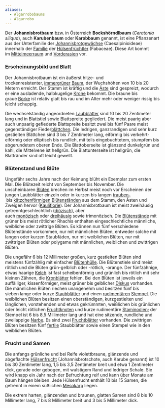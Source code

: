 ```yaml
---
aliases:
  - Algarrobobaums
  - Algarrobo
---
```

Der **Johannisbrotbaum** bzw. in Österreich **Bockshörndlbaum** (_Ceratonia siliqua_), auch **Karubenbaum** oder **Karobbaum** genannt, ist eine Pflanzenart aus der Unterfamilie der [Johannisbrotgewächse](https://de.wikipedia.org/wiki/Johannisbrotgew%C3%A4chse "Johannisbrotgewächse") (Caesalpinioideae) innerhalb der [Familie](https://de.wikipedia.org/wiki/Familie_(Biologie) "Familie (Biologie)") der [Hülsenfrüchtler](https://de.wikipedia.org/wiki/H%C3%BClsenfr%C3%BCchtler "Hülsenfrüchtler") (Fabaceae). Diese Art kommt im [Mittelmeerraum](https://de.wikipedia.org/wiki/Mittelmeer "Mittelmeer") und [Vorderasien](https://de.wikipedia.org/wiki/Vorderasien "Vorderasien") vor.


### Erscheinungsbild und Blatt

Der Johannisbrotbaum ist ein äußerst hitze- und trockenresistenter, [immergrüner](https://de.wikipedia.org/wiki/Immergr%C3%BCne_Pflanze "Immergrüne Pflanze") [Baum](https://de.wikipedia.org/wiki/Baum "Baum"), der Wuchshöhen von 10 bis 20 Metern erreicht. Der Stamm ist kräftig und die [Äste](https://de.wikipedia.org/wiki/Ast "Ast") sind gespreizt, wodurch er eine ausladende, halbkugelige [Krone](https://de.wikipedia.org/wiki/Baumkrone "Baumkrone") bekommt. Die braune bis graue [Borke](https://de.wikipedia.org/wiki/Borke "Borke") ist relativ glatt bis rau und im Alter mehr oder weniger rissig bis leicht schuppig.

Die wechselständig angeordneten [Laubblätter](https://de.wikipedia.org/wiki/Blatt_(Pflanze) "Blatt (Pflanze)") sind 10 bis 20 Zentimeter lang und in Blattstiel sowie Blattspreite gegliedert. Die meist paarig aber auch unpaarig gefiederte Blattspreite besitzt zwei bis fünf Paare meist gegenständiger Fieder[blättchen](https://de.wikipedia.org/wiki/Bl%C3%A4ttchen "Blättchen"). Die ledrigen, ganzrandigen und sehr kurz gestielten Blättchen sind 3 bis 7 Zentimeter lang, eiförmig bis verkehrt-eiförmig oder elliptisch bis rundlich, mit teils eingebuchtetem, stumpfem bis abgerundetem oberen Ende. Die Blattoberseite ist glänzend dunkelgrün und kahl, die Mittelvene ist hellgrün. Die Blattunterseite ist hellgrün, die Blattränder sind oft leicht gewellt.

### Blütenstand und Blüte

Ungefähr sechs Jahre nach der Keimung blüht ein Exemplar zum ersten Mal. Die Blütezeit reicht von September bis November. Die unscheinbaren [Blüten](https://de.wikipedia.org/wiki/Bl%C3%BCte "Blüte") brechen im Herbst meist noch vor Erscheinen der jungen Laubblätter einzeln oder in kurzen bis langen [trauben-](https://de.wikipedia.org/wiki/Traube "Traube") bis [kätzchenförmigen](https://de.wikipedia.org/wiki/K%C3%A4tzchen "Kätzchen") [Blütenständen](https://de.wikipedia.org/wiki/Bl%C3%BCtenst%C3%A4nde "Blütenstände") aus dem Stamm, den Ästen und Zweigen hervor ([Kauliflorie](https://de.wikipedia.org/wiki/Kauliflorie "Kauliflorie")). Der Johannisbrotbaum ist meist zweihäusig getrenntgeschlechtlich ([diözisch](https://de.wikipedia.org/wiki/Di%C3%B6zie "Diözie")), aber auch [monözisch](https://de.wikipedia.org/wiki/Mon%C3%B6zie "Monözie") oder [dreihäusig](https://de.wikipedia.org/wiki/Subdi%C3%B6zie "Subdiözie") sowie trimonözisch. Die [Blütenstände](https://de.wikipedia.org/wiki/Bl%C3%BCtenstand "Blütenstand") mit grüner bis meist rötlicher Rhachis enthalten eingeschlechtliche männliche, weibliche oder zwittrige Blüten. Es können nun fünf verschiedene Blütenstände vorkommen, nur mit männlichen Blüten, entweder solche mit langen oder kurzen Staubfäden, nur mit weiblichen Blüten, nur mit zwittrigen Blüten oder polygame mit männlichen, weiblichen und zwittrigen Blüten.

Die ungefähr 6 bis 12 Millimeter großen, kurz gestielten Blüten sind meistens fünfzählig mit einfacher [Blütenhülle](https://de.wikipedia.org/wiki/Bl%C3%BCtenh%C3%BClle "Blütenhülle"). Die Blütenstiele sind meist rötlich und die Blüten grün-gelblich oder -rötlich, -orange. Der fünfzähnige, etwas haarige [Kelch](https://de.wikipedia.org/wiki/Kelchblatt "Kelchblatt") ist fast scheibenförmig und grünlich bis rötlich mit sehr kleinen Zähnen, die [Kronblätter](https://de.wikipedia.org/wiki/Kronbl%C3%A4tter "Kronblätter") fehlen. Bei den Blüten ist jeweils ein auffälliger, kissenförmiger, meist grüner bis gelblicher [Diskus](https://de.wikipedia.org/wiki/Diskus_(Botanik) "Diskus (Botanik)") vorhanden. Die männlichen Blüten riechen unangenehm und besitzen fünf bis sieben lange oder kurze [Staubblätter](https://de.wikipedia.org/wiki/Staubblatt "Staubblatt") und einen [rudimentären](https://de.wikipedia.org/wiki/Rudiment%C3%A4r "Rudimentär") [Stempel](https://de.wikipedia.org/wiki/Stempel_(Botanik) "Stempel (Botanik)"). Die weiblichen Blüten besitzen einen oberständigen, kurzgestielten und länglichen, vorstehenden und etwas gekrümmten, weißlichen bis grünlichen oder leicht rötlichen [Fruchtknoten](https://de.wikipedia.org/wiki/Fruchtknoten "Fruchtknoten") und kurze rudimentäre [Staminodien](https://de.wikipedia.org/wiki/Staminodien "Staminodien"); der Stempel ist 6 bis 8,5 Millimeter lang und hat eine sitzende, rundliche und zweilappige [Narbe](https://de.wikipedia.org/wiki/Narbe_(Botanik) "Narbe (Botanik)"). Es sind zwei [Fruchtblätter](https://de.wikipedia.org/wiki/Fruchtblatt "Fruchtblatt") vorhanden. Die zwittrigen Blüten besitzen fünf [fertile](https://de.wikipedia.org/wiki/Fertil "Fertil") Staubblätter sowie einen Stempel wie in den weiblichen Blüten.

### Frucht und Samen

Die anfangs grünliche und bei Reife violettbraune, glänzende und abgeflachte [Hülsenfrucht](https://de.wikipedia.org/wiki/H%C3%BClsenfrucht "Hülsenfrucht") (Johannisbrotschote, auch Karube genannt) ist 10 bis 30 Zentimeter lang, 1,5 bis 3,5 Zentimeter breit und etwa 1 Zentimeter dick, gerade oder gebogen, mit wulstigem Rand und ledriger Schale. Sie wird knapp ein Jahr nach der Befruchtung reif und kann über Monate am Baum hängen bleiben. Jede Hülsenfrucht enthält 10 bis 15 Samen, die getrennt in einem süßlichen [Mesokarp](https://de.wikipedia.org/wiki/Mesokarp "Mesokarp") liegen.

Die extrem harten, glänzenden und braunen, glatten Samen sind 8 bis 10 Millimeter lang, 7 bis 8 Millimeter breit und 3 bis 5 Millimeter dick.